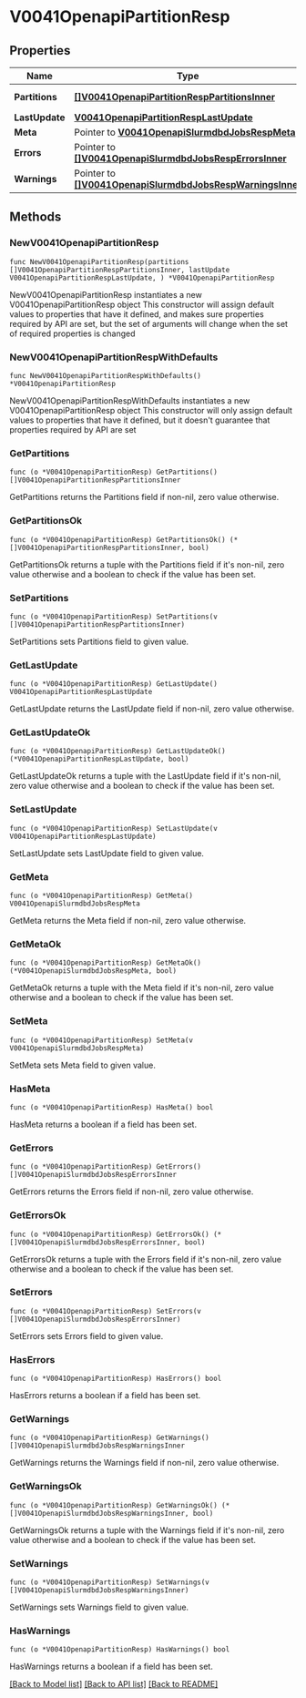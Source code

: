 # V0041OpenapiPartitionResp

## Properties

Name | Type | Description | Notes
------------ | ------------- | ------------- | -------------
**Partitions** | [**[]V0041OpenapiPartitionRespPartitionsInner**](V0041OpenapiPartitionRespPartitionsInner.md) | List of partitions | 
**LastUpdate** | [**V0041OpenapiPartitionRespLastUpdate**](V0041OpenapiPartitionRespLastUpdate.md) |  | 
**Meta** | Pointer to [**V0041OpenapiSlurmdbdJobsRespMeta**](V0041OpenapiSlurmdbdJobsRespMeta.md) |  | [optional] 
**Errors** | Pointer to [**[]V0041OpenapiSlurmdbdJobsRespErrorsInner**](V0041OpenapiSlurmdbdJobsRespErrorsInner.md) | Query errors | [optional] 
**Warnings** | Pointer to [**[]V0041OpenapiSlurmdbdJobsRespWarningsInner**](V0041OpenapiSlurmdbdJobsRespWarningsInner.md) | Query warnings | [optional] 

## Methods

### NewV0041OpenapiPartitionResp

`func NewV0041OpenapiPartitionResp(partitions []V0041OpenapiPartitionRespPartitionsInner, lastUpdate V0041OpenapiPartitionRespLastUpdate, ) *V0041OpenapiPartitionResp`

NewV0041OpenapiPartitionResp instantiates a new V0041OpenapiPartitionResp object
This constructor will assign default values to properties that have it defined,
and makes sure properties required by API are set, but the set of arguments
will change when the set of required properties is changed

### NewV0041OpenapiPartitionRespWithDefaults

`func NewV0041OpenapiPartitionRespWithDefaults() *V0041OpenapiPartitionResp`

NewV0041OpenapiPartitionRespWithDefaults instantiates a new V0041OpenapiPartitionResp object
This constructor will only assign default values to properties that have it defined,
but it doesn't guarantee that properties required by API are set

### GetPartitions

`func (o *V0041OpenapiPartitionResp) GetPartitions() []V0041OpenapiPartitionRespPartitionsInner`

GetPartitions returns the Partitions field if non-nil, zero value otherwise.

### GetPartitionsOk

`func (o *V0041OpenapiPartitionResp) GetPartitionsOk() (*[]V0041OpenapiPartitionRespPartitionsInner, bool)`

GetPartitionsOk returns a tuple with the Partitions field if it's non-nil, zero value otherwise
and a boolean to check if the value has been set.

### SetPartitions

`func (o *V0041OpenapiPartitionResp) SetPartitions(v []V0041OpenapiPartitionRespPartitionsInner)`

SetPartitions sets Partitions field to given value.


### GetLastUpdate

`func (o *V0041OpenapiPartitionResp) GetLastUpdate() V0041OpenapiPartitionRespLastUpdate`

GetLastUpdate returns the LastUpdate field if non-nil, zero value otherwise.

### GetLastUpdateOk

`func (o *V0041OpenapiPartitionResp) GetLastUpdateOk() (*V0041OpenapiPartitionRespLastUpdate, bool)`

GetLastUpdateOk returns a tuple with the LastUpdate field if it's non-nil, zero value otherwise
and a boolean to check if the value has been set.

### SetLastUpdate

`func (o *V0041OpenapiPartitionResp) SetLastUpdate(v V0041OpenapiPartitionRespLastUpdate)`

SetLastUpdate sets LastUpdate field to given value.


### GetMeta

`func (o *V0041OpenapiPartitionResp) GetMeta() V0041OpenapiSlurmdbdJobsRespMeta`

GetMeta returns the Meta field if non-nil, zero value otherwise.

### GetMetaOk

`func (o *V0041OpenapiPartitionResp) GetMetaOk() (*V0041OpenapiSlurmdbdJobsRespMeta, bool)`

GetMetaOk returns a tuple with the Meta field if it's non-nil, zero value otherwise
and a boolean to check if the value has been set.

### SetMeta

`func (o *V0041OpenapiPartitionResp) SetMeta(v V0041OpenapiSlurmdbdJobsRespMeta)`

SetMeta sets Meta field to given value.

### HasMeta

`func (o *V0041OpenapiPartitionResp) HasMeta() bool`

HasMeta returns a boolean if a field has been set.

### GetErrors

`func (o *V0041OpenapiPartitionResp) GetErrors() []V0041OpenapiSlurmdbdJobsRespErrorsInner`

GetErrors returns the Errors field if non-nil, zero value otherwise.

### GetErrorsOk

`func (o *V0041OpenapiPartitionResp) GetErrorsOk() (*[]V0041OpenapiSlurmdbdJobsRespErrorsInner, bool)`

GetErrorsOk returns a tuple with the Errors field if it's non-nil, zero value otherwise
and a boolean to check if the value has been set.

### SetErrors

`func (o *V0041OpenapiPartitionResp) SetErrors(v []V0041OpenapiSlurmdbdJobsRespErrorsInner)`

SetErrors sets Errors field to given value.

### HasErrors

`func (o *V0041OpenapiPartitionResp) HasErrors() bool`

HasErrors returns a boolean if a field has been set.

### GetWarnings

`func (o *V0041OpenapiPartitionResp) GetWarnings() []V0041OpenapiSlurmdbdJobsRespWarningsInner`

GetWarnings returns the Warnings field if non-nil, zero value otherwise.

### GetWarningsOk

`func (o *V0041OpenapiPartitionResp) GetWarningsOk() (*[]V0041OpenapiSlurmdbdJobsRespWarningsInner, bool)`

GetWarningsOk returns a tuple with the Warnings field if it's non-nil, zero value otherwise
and a boolean to check if the value has been set.

### SetWarnings

`func (o *V0041OpenapiPartitionResp) SetWarnings(v []V0041OpenapiSlurmdbdJobsRespWarningsInner)`

SetWarnings sets Warnings field to given value.

### HasWarnings

`func (o *V0041OpenapiPartitionResp) HasWarnings() bool`

HasWarnings returns a boolean if a field has been set.


[[Back to Model list]](../README.md#documentation-for-models) [[Back to API list]](../README.md#documentation-for-api-endpoints) [[Back to README]](../README.md)


